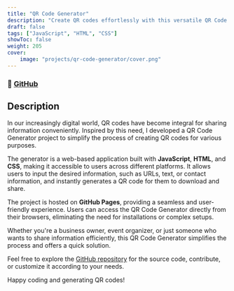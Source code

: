 ```yaml
---
title: "QR Code Generator"
description: "Create QR codes effortlessly with this versatile QR Code Generator project!"
draft: false
tags: ["JavaScript", "HTML", "CSS"]
showToc: false
weight: 205
cover:
    image: "projects/qr-code-generator/cover.png"
--- 
```


### 🔗 [GitHub](https://github.com/Omar-Ebrahim-1/qr-code-generator)

## Description
In our increasingly digital world, QR codes have become integral for sharing information conveniently. Inspired by this need, I developed a QR Code Generator project to simplify the process of creating QR codes for various purposes.

The generator is a web-based application built with **JavaScript**, **HTML**, and **CSS**, making it accessible to users across different platforms. It allows users to input the desired information, such as URLs, text, or contact information, and instantly generates a QR code for them to download and share.

The project is hosted on **GitHub Pages**, providing a seamless and user-friendly experience. Users can access the QR Code Generator directly from their browsers, eliminating the need for installations or complex setups.

Whether you're a business owner, event organizer, or just someone who wants to share information efficiently, this QR Code Generator simplifies the process and offers a quick solution.

Feel free to explore the [GitHub repository](https://github.com/Omar-Ebrahim-1/qr-code-generator) for the source code, contribute, or customize it according to your needs.

Happy coding and generating QR codes!

